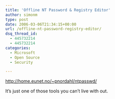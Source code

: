 ```yaml
---
title: 'Offline NT Password & Registry Editor'
author: simonm
type: post
date: 2006-03-06T21:34:15+00:00
url: /offline-nt-password-registry-editor/
dsq_thread_id:
  - 445732214
  - 445732214
categories:
  - Microsoft
  - Open Source
  - Security

---
```

<http://home.eunet.no/~pnordahl/ntpasswd/>

It&#8217;s just one of those tools you can&#8217;t live with out.